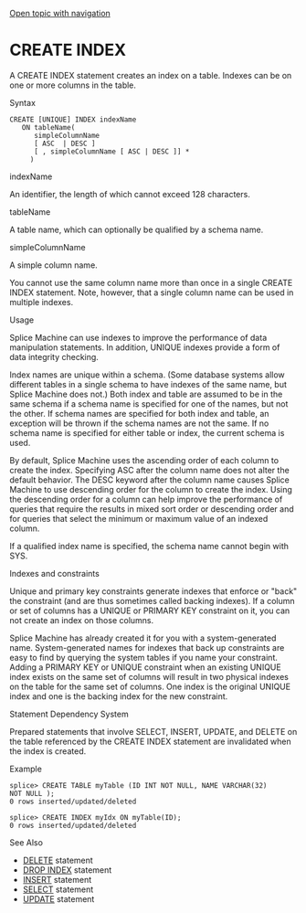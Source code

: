 [Open topic with navigation](../../../index.html#Shared/SQLReference/Statements/CreateIndex.html)

<a href="" id="Statements.CreateIndex"></a>[]()CREATE INDEX
===========================================================

A <span class="CodeFont">CREATE INDEX</span> statement creates an index on a table. Indexes can be on one or more columns in the table.

Syntax

``` FcnSyntax
CREATE [UNIQUE] INDEX indexName
   ON tableName(
      simpleColumnName
      [ ASC  | DESC ]
      [ , simpleColumnName [ ASC | DESC ]] * 
     )
```

indexName

An identifier, the length of which cannot exceed 128 characters.

tableName

A table name, which can optionally be qualified by a schema name.

simpleColumnName

A simple column name.

You cannot use the same column name more than once in a single <span class="CodeFont">CREATE INDEX</span> statement. Note, however, that a single column name can be used in multiple indexes.

Usage

Splice Machine can use indexes to improve the performance of data manipulation statements. In addition, <span class="CodeFont">UNIQUE</span> indexes provide a form of data integrity checking.

<span class="BoldFont">Index names are unique within a schema</span>. (Some database systems allow different tables in a single schema to have indexes of the same name, but Splice Machine does not.) Both index and table are assumed to be in the same schema if a schema name is specified for one of the names, but not the other. If schema names are specified for both index and table, an exception will be thrown if the schema names are not the same. If no schema name is specified for either table or index, the current schema is used.

By default, Splice Machine uses the ascending order of each column to create the index. Specifying ASC after the column name does not alter the default behavior. <span>The <span class="CodeFont">DESC</span> keyword after the column name causes Splice Machine to use descending order for the column to create the index. Using the descending order for a column can help improve the performance of queries that require the results in mixed sort order or descending order and for queries that select the minimum or maximum value of an indexed column.</span>

If a qualified index name is specified, the schema name cannot begin with SYS.

Indexes and constraints

Unique and primary key constraints generate indexes that enforce or "back" the constraint (and are thus sometimes called <span class="ItalicFont">backing indexes</span>). If a column or set of columns has a <span class="CodeFont">UNIQUE</span> or <span class="CodeFont">PRIMARY KEY</span> constraint on it, you can not create an index on those columns.

Splice Machine has already created it for you with a system-generated name. System-generated names for indexes that back up constraints are easy to find by querying the system tables if you name your constraint. Adding a <span class="CodeFont">PRIMARY KEY</span> or <span class="CodeFont">UNIQUE</span> constraint when an existing <span class="CodeFont">UNIQUE</span> index exists on the same set of columns will result in two physical indexes on the table for the same set of columns. One index is the original <span class="CodeFont">UNIQUE</span> index and one is the backing index for the new constraint.

Statement Dependency System

Prepared statements that involve <span class="CodeFont">SELECT, INSERT, UPDATE</span>, and <span class="CodeFont">DELETE</span> on the table referenced by the <span class="CodeFont">CREATE INDEX</span> statement are invalidated when the index is created.

Example

``` Example
splice> CREATE TABLE myTable (ID INT NOT NULL, NAME VARCHAR(32) NOT NULL );
0 rows inserted/updated/deleted

splice> CREATE INDEX myIdx ON myTable(ID);
0 rows inserted/updated/deleted
```

See Also

-   [<span class="CodeFont">DELETE</span>](Delete.html) statement
-   [<span class="CodeFont">DROP INDEX</span>](DropIndex.html) statement
-   [<span class="CodeFont">INSERT</span>](Insert.html) statement
-   [<span class="CodeFont">SELECT</span>](Select.html) statement
-   [<span class="CodeFont">UPDATE</span>](UpdateTable.html) statement

 


